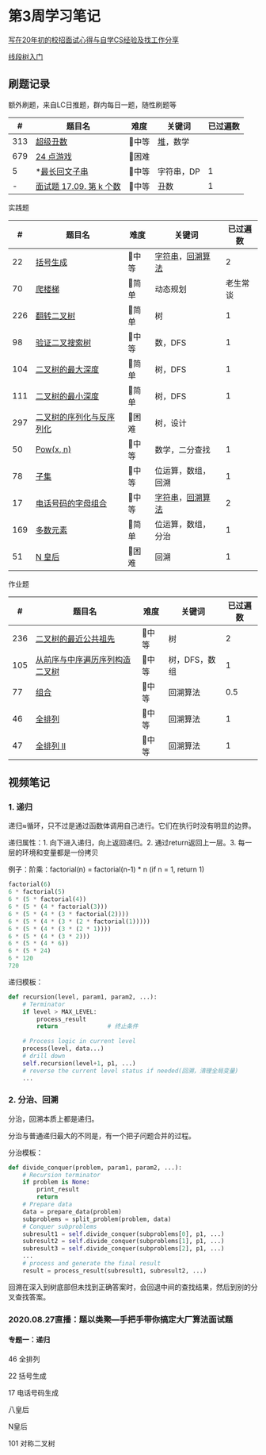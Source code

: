 # 第3周学习笔记



[写在20年初的校招面试心得与自学CS经验及找工作分享](https://github.com/conanhujinming/tips_for_interview/blob/master/README-zh_CN.md)

[线段树入门](https://mp.weixin.qq.com/s?__biz=MzU2OTUyNzk1NQ==&mid=2247490915&idx=1&sn=a5db58060b20a9192607e2c5a7aac1ac&source=41#wechat_redirect)

## 刷题记录

额外刷题，来自LC日推题，群内每日一题，随性刷题等

| #    | 题目名                                                       | 难度  | 关键词                                        | 已过遍数 |
| ---- | ------------------------------------------------------------ | ----- | --------------------------------------------- | -------- |
| 313  | [超级丑数](https://leetcode-cn.com/problems/super-ugly-number/) | 💛中等 | [堆](https://leetcode-cn.com/tag/heap/)，数学 |          |
| 679  | [24 点游戏](https://leetcode-cn.com/problems/24-game/)       | 🧡困难 |                                               |          |
| 5    | *[最长回文子串](https://leetcode-cn.com/problems/longest-palindromic-substring/) | 💛中等 | 字符串，DP                                    | 1        |
| -    | [面试题 17.09. 第 k 个数](https://leetcode-cn.com/problems/get-kth-magic-number-lcci/) | 💛中等 | 丑数                                          | 1        |

实践题

| #    | 题目名                                                       | 难度  | 关键词                                                       | 已过遍数 |
| ---- | ------------------------------------------------------------ | ----- | ------------------------------------------------------------ | -------- |
| 22   | [括号生成](https://leetcode-cn.com/problems/generate-parentheses/) | 💛中等 | [字符串](https://leetcode-cn.com/tag/string/)，[回溯算法](https://leetcode-cn.com/tag/backtracking/) | 2        |
| 70   | [爬楼梯](https://leetcode-cn.com/problems/climbing-stairs/)  | 💚简单 | 动态规划                                                     | 老生常谈 |
| 226  | [翻转二叉树](https://leetcode-cn.com/problems/invert-binary-tree/description/) | 💚简单 | 树                                                           | 1        |
| 98   | [验证二叉搜索树](https://leetcode-cn.com/problems/validate-binary-search-tree) | 💛中等 | 数，DFS                                                      | 1        |
| 104  | [二叉树的最大深度](https://leetcode-cn.com/problems/maximum-depth-of-binary-tree) | 💚简单 | 树，DFS                                                      | 1        |
| 111  | [二叉树的最小深度](https://leetcode-cn.com/problems/minimum-depth-of-binary-tree) | 💚简单 | 树，DFS                                                      | 1        |
| 297  | [二叉树的序列化与反序列化](https://leetcode-cn.com/problems/serialize-and-deserialize-binary-tree/) | 🧡困难 | 树，设计                                                     |          |
| 50   | [Pow(x, n) ](https://leetcode-cn.com/problems/powx-n/)       | 💛中等 | 数学，二分查找                                               | 1        |
| 78   | [子集](https://leetcode-cn.com/problems/subsets/)            | 💛中等 | 位运算，数组，回溯                                           | 1        |
| 17   | [电话号码的字母组合](https://leetcode-cn.com/problems/letter-combinations-of-a-phone-number/) | 💛中等 | [字符串](https://leetcode-cn.com/tag/string/)，[回溯算法](https://leetcode-cn.com/tag/backtracking/) | 2        |
| 169  | [多数元素](https://leetcode-cn.com/problems/majority-element/description/) | 💚简单 | 位运算，数组，分治                                           | 1        |
| 51   | [N 皇后](https://leetcode-cn.com/problems/n-queens/)         | 🧡困难 | 回溯                                                         | 1        |

作业题

| #    | 题目名                                                       | 难度  | 关键词        | 已过遍数 |
| ---- | ------------------------------------------------------------ | ----- | ------------- | -------- |
| 236  | [二叉树的最近公共祖先](https://leetcode-cn.com/problems/lowest-common-ancestor-of-a-binary-tree/) | 💛中等 | 树            | 2        |
| 105  | [从前序与中序遍历序列构造二叉树](https://leetcode-cn.com/problems/construct-binary-tree-from-preorder-and-inorder-traversal/) | 💛中等 | 树，DFS，数组 | 1        |
| 77   | [组合](https://leetcode-cn.com/problems/combinations/)       | 💛中等 | 回溯算法      | 0.5      |
| 46   | [全排列](https://leetcode-cn.com/problems/permutations/)     | 💛中等 | 回溯算法      | 1        |
| 47   | [全排列 II](https://leetcode-cn.com/problems/permutations-ii/) | 💛中等 | 回溯算法      | 1        |



## 视频笔记

### 1. 递归

递归≈循环，只不过是通过函数体调用自己进行。它们在执行时没有明显的边界。

递归属性：1. 向下进入递归，向上返回递归。2. 通过return返回上一层。3. 每一层的环境和变量都是一份拷贝

例子：阶乘：factorial(n) = factorial(n-1) * n (if n = 1, return 1)

```python
factorial(6)
6 * factorial(5)
6 * (5 * factorial(4))
6 * (5 * (4 * factorial(3)))
6 * (5 * (4 * (3 * factorial(2))))
6 * (5 * (4 * (3 * (2 * factorial(1)))))
6 * (5 * (4 * (3 * (2 * 1))))
6 * (5 * (4 * (3 * 2)))
6 * (5 * (4 * 6))
6 * (5 * 24)
6 * 120
720
```

递归模板：

```python
def recursion(level, param1, param2, ...):
    # Terminator
    if level > MAX_LEVEL:
        process_result
        return				# 终止条件
    
    # Process logic in current level
    process(level, data...)
    # drill down
    self.recursion(level+1, p1, ...)
    # reverse the current level status if needed(回溯，清理全局变量)
    ...
```

### 2. 分治、回溯

分治，回溯本质上都是递归。

分治与普通递归最大的不同是，有一个把子问题合并的过程。

分治模板：

```python
def divide_conquer(problem, param1, param2, ...):
    # Recursion terminator
    if problem is None:
        print_result
        return
    # Prepare data
    data = prepare_data(problem)
   	subproblems = split_problem(problem, data)
    # Conquer subproblems
    subresult1 = self.divide_conquer(subproblems[0], p1, ...)
    subresult2 = self.divide_conquer(subproblems[1], p1, ...)
    subresult3 = self.divide_conquer(subproblems[2], p1, ...)
    ...
    # process and generate the final result
    result = process_result(subresult1, subresult2, ...)
```

回溯在深入到树底部但未找到正确答案时，会回退中间的查找结果，然后到别的分叉查找答案。



### 2020.08.27直播：题以类聚—手把手带你搞定大厂算法面试题

#### 专题一：递归

46 全排列

22 括号生成

17 电话号码生成

八皇后

N皇后

101 对称二叉树

